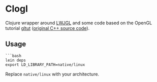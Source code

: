 # Clogl

Clojure wrapper around [LWJGL](http://lwjgl.org/) and some code based
on the OpenGL tutorial [gltut](http://www.arcsynthesis.org/gltut/) 
([original C++ source code](https://bitbucket.org/alfonse/gltut/overview)).

## Usage

    ```bash
    lein deps
    export LD_LIBRARY_PATH=native/linux

Replace `native/linux` with your architecture.



